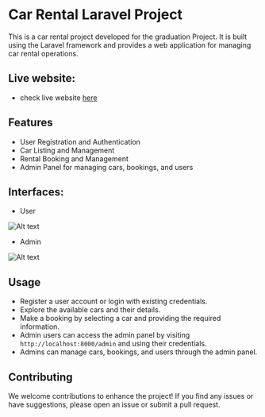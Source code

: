 # Car Rental Laravel Project

This is a car rental project developed for the graduation Project. It is built using the Laravel framework and provides a web application for managing car rental operations.

## Live website:

- check live website [here](https://realrentcar.galdi.dev/)

## Features

-   User Registration and Authentication
-   Car Listing and Management
-   Rental Booking and Management
-   Admin Panel for managing cars, bookings, and users


## Interfaces:

- User

![Alt text](public/user_interface.gif)

- Admin

![Alt text](public/admin_interface.gif)





## Usage

-   Register a user account or login with existing credentials.
-   Explore the available cars and their details.
-   Make a booking by selecting a car and providing the required information.
-   Admin users can access the admin panel by visiting `http://localhost:8000/admin` and using their credentials.
-   Admins can manage cars, bookings, and users through the admin panel.

## Contributing

We welcome contributions to enhance the project! If you find any issues or have suggestions, please open an issue or submit a pull request.
